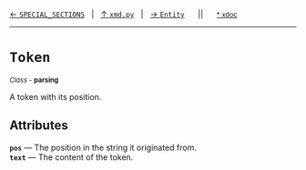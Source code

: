 [&#8592; `SPECIAL_SECTIONS`](xmd.py--special_sections.md)&nbsp;&nbsp;&nbsp;|&nbsp;&nbsp;&nbsp;[&#8593; `xmd.py`](xmd.py.md)&nbsp;&nbsp;&nbsp;|&nbsp;&nbsp;&nbsp;[&#8594; `Entity`](xmd.py--entity.md)&nbsp;&nbsp;&nbsp;&nbsp;&nbsp;&nbsp;||&nbsp;&nbsp;&nbsp;&nbsp;&nbsp;&nbsp;<small>[\* xdoc](../xdoc/xmd.py.xmd#L44)</small>
***

# `Token`
<small>*Class* - **parsing**</small>  

A token with its position.


## Attributes
**`pos`** &#8213; The position in the string it originated from.  
**`text`** &#8213; The content of the token.  
